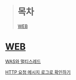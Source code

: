 > # 목차
> [WEB](#web)

# [WEB](WEB)
[WAS와 멀티스레드](/WEB/WAS와%20멀티스레드/)

[HTTP 요청 메시지 로그로 확인하기](/WEB/HTTP요청메시지로그확인하기/)